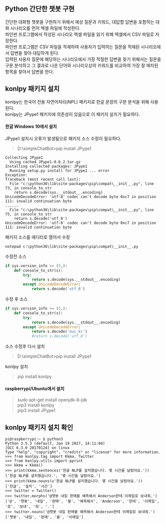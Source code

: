 Python 간단한 챗봇 구현
-----------------
간단한 대화형 챗봇을 구현하기 위해서
예상 질문과 키워드, 대답할 답변을 포함하는 대화 시나리오를 먼저 엑셀 파일에 작성한다.  
파인썬 프로그램에서 작성된 시나리오 엑셀 파일을 읽기 위해 엑셀에서 CSV 파일로 저장한다.  
파인썬 프로그램은 CSV 파일을 적재하여 사용자가 입력하는 질문을 적재된 시나리오에서 답변을 찾아 대답하게 된다.  
입력된 사용자 질문에 해당하는 시나리오에서 가장 적절한 답변을 찾기 위해서는
질문을 구문 분석하고 그 결과로 나온 단어와 시나리오상의 키워드를 비교하여 가장 잘 매치된 항목을 찾아서 답변을 한다.

konlpy 패키지 설치
-----------------
konlpy는 한국어 전용 자연어처리(NPL) 패키지로 한글 문장의 구문 분석을 위해 사용된다.  
konlpy는 JPype1 패키지에 의존성이 있음으로 이 패키지 설치가 필요하다.

#### 한글 Windows 10에서 설치
JPype1 설치시 오류가 발생됨으로 패키지 소스 수정이 필요하다.
> D:\simpleChatBot>pip install JPype1

```
Collecting JPype1
  Using cached JPype1-0.6.2.tar.gz
Installing collected packages: JPype1
  Running setup.py install for JPype1 ... error
Exception:
Traceback (most recent call last):
  File "c:\python36\lib\site-packages\pip\compat\__init__.py", line 73, in console_to_str
    return s.decode(sys.__stdout__.encoding)
UnicodeDecodeError: 'utf-8' codec can't decode byte 0xc7 in position 111: invalid continuation byte
......
  File "c:\python36\lib\site-packages\pip\compat\__init__.py", line 75, in console_to_str
    return s.decode('utf_8')
UnicodeDecodeError: 'utf-8' codec can't decode byte 0xc7 in position 111: invalid continuation byte
```
패키지 소스를 에디터로 열어서 수정  
```
notepad c:\python36\lib\site-packages\pip\compat\__init__.py
```
수정전 소스
```python
if sys.version_info >= (3,):
    def console_to_str(s):
        try:
            return s.decode(sys.__stdout__.encoding)
        except UnicodeDecodeError:
            return s.decode('utf_8')
```
수정 후 소스
```python
if sys.version_info >= (3,):
    def console_to_str(s):
        try:
            return s.decode(sys.__stdout__.encoding)
        except UnicodeDecodeError:
            return s.decode('euc_kr')
            #return s.decode('utf_8')
```
소스 수정후 다시 설치
> D:\simpleChatBot>pip install JPype1

konlpy 설치
> pip install konlpy

#### raspberrypi/Ubuntu에서 설치
> sudo apt-get install openjdk-8-jdk  
> pip3 install konlpy  
> pip3 install JPype1  

konlpy 패키지 설치 확인
-----------------

```
pi@raspberrypi:~ $ python3
Python 3.5.3 (default, Jan 19 2017, 14:11:04)
[GCC 6.3.0 20170124] on linux
Type "help", "copyright", "credits" or "license" for more information.
>>> from konlpy.tag import Kkma, Twitter
>>> from konlpy.utils import pprint
>>> kkma = Kkma()
>>> print(kkma.sentences('한글 NLP를 설치했습니다. 몇 시간을 날렸어요.'))
['한글 NLP를 설치했습니다.', '몇 시간을 날렸어요.']
>>> print(kkma.nouns(u'한글 NLP를 설치했습니다. 몇 시간을 날렸어요.'))
['한글', '설치', '시간']
>>> twitter = Twitter()
>>> twitter.morphs('@챗봇 내일 판매율 예측해서 Anderson한테 이메일로 보내줘.')
['@', '챗봇', '내일', '판매', '율', '예측해서', 'Anderson', '한테', '이메일', '로', '보내', '줘', '.']
>>> twitter.nouns('@챗봇 내일 판매율 예측해서 Anderson한테 이메일로 보내줘.')
['챗봇', '내일', '판매', '율', '이메일']
```

